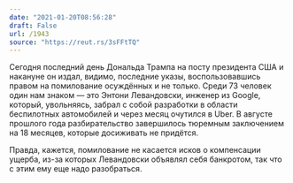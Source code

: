 ```yaml
---
date: "2021-01-20T08:56:28"
draft: False
url: /1943
source: "https://reut.rs/3sFFtTQ"
---
```


Сегодня последний день Дональда Трампа на посту президента США и накануне он издал, видимо, последние указы, воспользовавшись правом на помилование осуждённых и не только. Среди 73 человек один нам знаком — это Энтони Левандовски, инженер из Google, который, увольняясь, забрал с собой разработки в области беспилотных автомобилей и через месяц очутился в Uber. В августе прошлого года разбирательство завершилось тюремным заключением на 18 месяцев, которые досиживать не придётся. 

Правда, кажется, помилование не касается исков о компенсации ущерба, из-за которых Левандовски объявлял себя банкротом, так что с этим ему еще надо разобраться.
